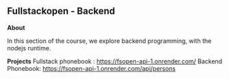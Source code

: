 ## Fullstackopen -  Backend 

__About__

In this section of the course, we explore backend programming, with the nodejs runtime.


__Projects__
Fullstack phonebook : https://fsopen-api-1.onrender.com/
Backend Phonebook: https://fsopen-api-1.onrender.com/api/persons


